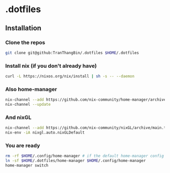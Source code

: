 # .dotfiles

## Installation

### Clone the repos
```bash
git clone git@github:TranThangBin/.dotfiles $HOME/.dotfiles
```

### Install nix (if you don't already have)
```bash
curl -L https://nixos.org/nix/install | sh -s -- --daemon
```

### Also home-manager
```bash
nix-channel --add https://github.com/nix-community/home-manager/archive/master.tar.gz home-manager
nix-channel --update
```

### And nixGL
```bash
nix-channel --add https://github.com/nix-community/nixGL/archive/main.tar.gz nixgl && nix-channel --update
nix-env -iA nixgl.auto.nixGLDefault
```

### You are ready
```bash
rm -rf $HOME/.config/home-manager # if the default home-manager config already there
ln -sf $HOME/.dotfiles/home-manager $HOME/.config/home-manager
home-manager switch
```
